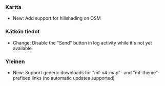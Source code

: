 
### Kartta
- New: Add support for hillshading on OSM

### Kätkön tiedot
- Change: Disable the "Send" button in log activity while it's not yet available

### Yleinen
- New: Support generic downloads for "mf-v4-map"- and "mf-theme"-prefixed links (no automatic updates supported)
